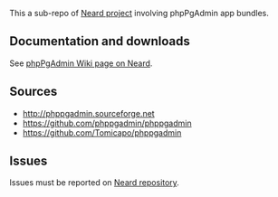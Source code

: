 This a sub-repo of [Neard project](https://github.com/crazy-max/neard) involving phpPgAdmin app bundles.

## Documentation and downloads

See [phpPgAdmin Wiki page on Neard](https://github.com/crazy-max/neard/wiki/appPhpPgAdmin).

## Sources

* http://phppgadmin.sourceforge.net
* https://github.com/phppgadmin/phppgadmin
* https://github.com/Tomicapo/phppgadmin

## Issues

Issues must be reported on [Neard repository](https://github.com/crazy-max/neard/issues).
